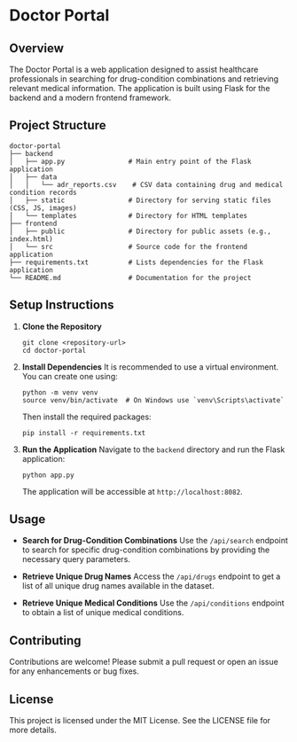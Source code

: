 # Doctor Portal

## Overview
The Doctor Portal is a web application designed to assist healthcare professionals in searching for drug-condition combinations and retrieving relevant medical information. The application is built using Flask for the backend and a modern frontend framework.

## Project Structure
```
doctor-portal
├── backend
│   ├── app.py                # Main entry point of the Flask application
│   ├── data
│   │   └── adr_reports.csv    # CSV data containing drug and medical condition records
│   ├── static                # Directory for serving static files (CSS, JS, images)
│   └── templates             # Directory for HTML templates
├── frontend
│   ├── public                # Directory for public assets (e.g., index.html)
│   └── src                   # Source code for the frontend application
├── requirements.txt          # Lists dependencies for the Flask application
└── README.md                 # Documentation for the project
```

## Setup Instructions

1. **Clone the Repository**
   ```
   git clone <repository-url>
   cd doctor-portal
   ```

2. **Install Dependencies**
   It is recommended to use a virtual environment. You can create one using:
   ```
   python -m venv venv
   source venv/bin/activate  # On Windows use `venv\Scripts\activate`
   ```

   Then install the required packages:
   ```
   pip install -r requirements.txt
   ```

3. **Run the Application**
   Navigate to the `backend` directory and run the Flask application:
   ```
   python app.py
   ```

   The application will be accessible at `http://localhost:8082`.

## Usage
- **Search for Drug-Condition Combinations**
  Use the `/api/search` endpoint to search for specific drug-condition combinations by providing the necessary query parameters.

- **Retrieve Unique Drug Names**
  Access the `/api/drugs` endpoint to get a list of all unique drug names available in the dataset.

- **Retrieve Unique Medical Conditions**
  Use the `/api/conditions` endpoint to obtain a list of unique medical conditions.

## Contributing
Contributions are welcome! Please submit a pull request or open an issue for any enhancements or bug fixes.

## License
This project is licensed under the MIT License. See the LICENSE file for more details.